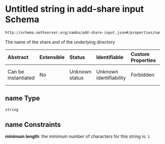 # Untitled string in add-share input Schema

```txt
http://schema.nethserver.org/samba/add-share-input.json#/properties/name
```

The name of the share and of the underlying directory

| Abstract            | Extensible | Status         | Identifiable            | Custom Properties | Additional Properties | Access Restrictions | Defined In                                                                  |
| :------------------ | :--------- | :------------- | :---------------------- | :---------------- | :-------------------- | :------------------ | :-------------------------------------------------------------------------- |
| Can be instantiated | No         | Unknown status | Unknown identifiability | Forbidden         | Allowed               | none                | [add-share-input.json\*](samba/add-share-input.json "open original schema") |

## name Type

`string`

## name Constraints

**minimum length**: the minimum number of characters for this string is: `1`
